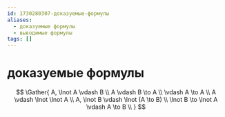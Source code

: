 ```yaml
---
id: 1730280307-доказуемые-формулы
aliases:
  - доказуемые формулы
  - выводимые формулы
tags: []
---
```


# доказуемые формулы
$$
\Gather{
A, \lnot A \vdash B \\
A \vdash B \to A \\
\vdash A \to A \\
A \vdash \lnot \lnot A \\
A, \lnot B \vdash \lnot (A \to B) \\
\lnot B \to \lnot A \vdash A \to B \\
}
$$

